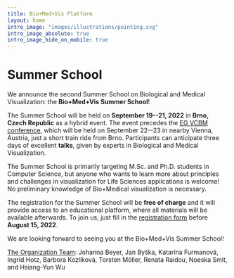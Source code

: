 ```yaml
---
title: Bio+Med+Vis Platform
layout: home
intro_image: "images/illustrations/pointing.svg"
intro_image_absolute: true
intro_image_hide_on_mobile: true
---
```


# Summer School

We announce the second Summer School on Biological and Medical Visualization: the **Bio+Med+Vis Summer School**!

The Summer School will be held on **September 19--21, 2022** in **Brno, Czech Republic** as a hybrid event. The event precedes the [EG VCBM conference](https://conferences.eg.org/vcbm2022/), which will be held on September 22--23 in nearby Vienna, Austria, just a short train ride from Brno. Participants can anticipate three days of excellent **talks**, given by experts in Biological and Medical Visualization. 
<!--The program is enriched by **mentoring sessions**, focusing on Ph.D. studies and visualization design, practical **tutorials** on visualization tools and libraries, and invited talks by experts from **clinical practice and industry**.-->

The Summer School is primarily targeting M.Sc. and Ph.D. students in Computer Science, but anyone who wants to learn more about principles and challenges in visualization for Life Sciences applications is welcome! No preliminary knowledge of Bio+Medical visualization is necessary.

The registration for the Summer School will be **free of charge** and it will provide access to an educational platform, where all materials will be available afterwards. To join us, just fill in the [registration form](https://skjemaker.app.uib.no/view.php?id=13063619) before **August 15, 2022**. 

We are looking forward to seeing you at the Bio+Med+Vis Summer School! 

[The Organization Team](https://biomedvis.github.io/team/): 
Johanna Beyer, Jan Byška, Katarína Furmanová, Ingrid Hotz, Barbora Kozlíková, Torsten Möller, Renata Raidou, Noeska Smit, and Hsiang-Yun Wu

<!--
This event is endorsed by:

<a href="http://biovis.net/" target="_blank">
![BioVis](/2022/images/endorsement/biovis.png)
</a>
<a href="http://vcbm.org/" target="_blank">
![EG](/2022/images/endorsement/eg.png)
</a>
<a href="http://www.mmiv.no/" target="_blank">
![MMIV](/2022/images/endorsement/mmivs.png)
</a>
-->
